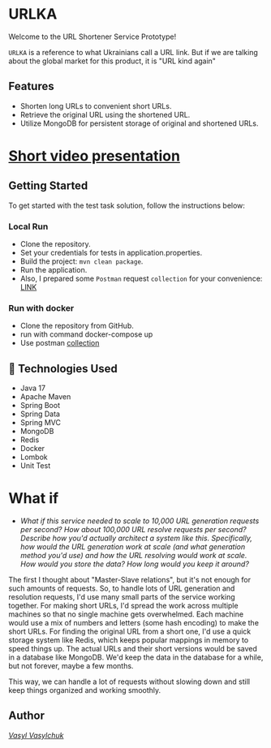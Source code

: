 # URLKA
Welcome to the URL Shortener Service Prototype!

`URLKA` is a reference to what Ukrainians call a URL link. 
But if we are talking about the global market for this product, it is "URL kind again"
## Features
* Shorten long URLs to convenient short URLs.
* Retrieve the original URL using the shortened URL.
* Utilize MongoDB for persistent storage of original and shortened URLs.

# [Short video presentation](https://komododecks.com/recordings/v2jnMJ46MyUg4Hw2TLyf?onlyRecording=1)

## Getting Started
To get started with the test task solution, follow the instructions below:

### Local Run

* Clone the repository.
* Set your credentials for tests in application.properties.
* Build the project: `mvn clean package`.
* Run the application.
* Also, I prepared some `Postman` request `collection` for your convenience: [LINK](https://www.postman.com/vasylchuk/workspace/colections-for-testing-by-bbc/collection/3329996-c04b4e22-841d-41c1-8690-a6c57026eed6?action=share&creator=3329996)

### Run with docker
* Clone the repository from GitHub.
* run with command docker-compose up
* Use postman [collection](https://www.postman.com/vasylchuk/workspace/colections-for-testing-by-bbc/collection/3329996-c04b4e22-841d-41c1-8690-a6c57026eed6?action=share&creator=3329996)

## 🔨 Technologies Used
* Java 17
* Apache Maven
* Spring Boot
* Spring Data 
* Spring MVC
* MongoDB
* Redis
* Docker
* Lombok
* Unit Test
# What if
* _What if this service needed to scale to 10,000 URL generation
requests per second? How about 100,000 URL resolve requests per second? Describe how
you'd actually architect a system like this. Specifically, how would the URL generation work at
scale (and what generation method you'd use) and how the URL resolving would work at scale.
How would you store the data? How long would you keep it around?_


The first I thought about "Master-Slave relations", but it's not enough for such amounts of requests.
So, to handle lots of URL generation and resolution requests, I'd use many small parts of the service working together. For making short URLs, I'd spread the work across multiple machines so that no single machine gets overwhelmed. Each machine would use a mix of numbers and letters (some hash encoding) to make the short URLs. For finding the original URL from a short one, I'd use a quick storage system like Redis, which keeps popular mappings in memory to speed things up. The actual URLs and their short versions would be saved in a database like MongoDB. We'd keep the data in the database for a while, but not forever, maybe a few months.

This way, we can handle a lot of requests without slowing down and still keep things organized and working smoothly.
## Author
_[Vasyl Vasylchuk](https://www.linkedin.com/in/vasyl-vasylchuk-632303273/)_

